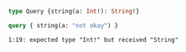 ```graphql
type Query {string(a: Int!): String!}
```

```graphql
query { string(a: "not okay") }
```

```
1:19: expected type "Int!" but received "String"
```